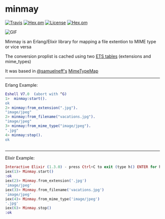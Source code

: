 # minmay

[![Travis](https://img.shields.io/travis/davecaos/minmay.svg?style=flat-square)](https://travis-ci.org/davecaos/minmay)
[![Hex.pm](https://img.shields.io/hexpm/v/minmay.svg?style=flat-square)](https://hex.pm/packages/minmay)
[![License](http://img.shields.io/hexpm/l/minmay.svg?style=flat)](https://hex.pm/packages/minmay)
[![Hex.pm](https://img.shields.io/hexpm/dt/minmay.svg?style=flat-square)](https://hex.pm/packages/minmay)

![GIF](http://1.bp.blogspot.com/-yHRkA0tfIds/T8--B9NF1bI/AAAAAAAAC9k/_XLHURp5BeE/s1600/Lynn+Minmay+-+Shao+Pai+Ron.gif)

Minmay is an Erlang/Elixir library for mapping a file extention to MIME type or vice versa

The conversion proplist is cached using two [ETS tables](http://learnyousomeerlang.com/ets) (extensions and mime_types)

It was based in [@samuelneff's](https://github.com/samuelneff/) [MimeTypeMap](https://github.com/samuelneff/MimeTypeMap)

---------
Erlang Example:
```erlang
Eshell V7.0  (abort with ^G)
1>  minmay:start().
ok
2> minmay:from_extension(".jpg").
"image/jpeg" 
2> minmay:from_filename("vacations.jpg").
"image/jpeg"
3> minmay:from_mime_type("image/jpeg").
".jpg"
4> minmay:stop().
ok
   
```

---------
Elixir Example:
```elixir
Interactive Elixir (1.3.0) - press Ctrl+C to exit (type h() ENTER for help)
iex(1)> Minmay.start()
:ok
iex(2)> Minmay.from_extension('.jpg')
'image/jpeg'
iex(3)> Minmay.from_filename('vacations.jpg')
'image/jpeg'
iex(4)> Minmay.from_mime_type('image/jpeg')
'.jpg'
iex(6)> Minmay.stop()
:ok
   
```
